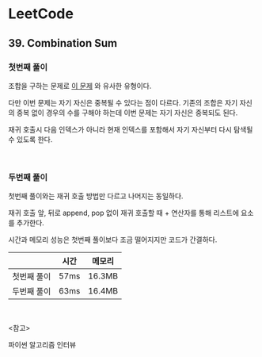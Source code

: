 # LeetCode

## 39. Combination Sum

### 첫번째 풀이

조합을 구하는 문제로 [이 문제](https://leetcode.com/problems/combinations/) 와 유사한 유형이다.

다만 이번 문제는 자기 자신은 중복될 수 있다는 점이 다르다. 기존의 조합은 자기 자신의 중복 없이 경우의 수를 구해야 하는데 이번 문제는 자기 자신은 중복되도 된다.

재귀 호출시 다음 인덱스가 아니라 현재 인덱스를 포함해서 자기 자신부터 다시 탐색될 수 있도록 한다.

<br>

### 두번째 풀이

첫번째 풀이와는 재귀 호출 방법만 다르고 나머지는 동일하다.

재귀 호출 앞, 뒤로 append, pop 없이 재귀 호출할 때 + 연산자를 통해 리스트에 요소를 추가한다.

시간과 메모리 성능은 첫번째 풀이보다 조금 떨어지지만 코드가 간결하다.

|        | 시간   | 메모리    |
| ------ | ---- | ------ |
| 첫번째 풀이 | 57ms | 16.3MB |
| 두번째 풀이 | 63ms | 16.4MB |

<br>

<참고>

파이썬 알고리즘 인터뷰


